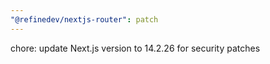 ```yaml
---
"@refinedev/nextjs-router": patch
---
```


chore: update Next.js version to 14.2.26 for security patches

